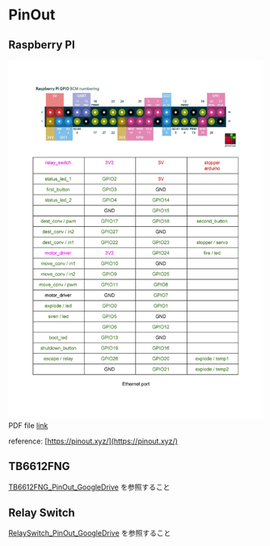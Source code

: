 # PinOut

## Raspberry PI
![rpi-pinout](RaspberryPI_PinOut.jpg)
PDF file [link](RaspberryPI_PinOut.pdf)

reference: [https://pinout.xyz/](https://pinout.xyz/)

## TB6612FNG
[TB6612FNG_PinOut_GoogleDrive](https://docs.google.com/document/d/1huahBkdUH0-8Y0atvcdswp5_G0q7P-v5cE5wXIRzDKo/edit?usp=sharing) を参照すること

## Relay Switch
[RelaySwitch_PinOut_GoogleDrive](https://docs.google.com/document/d/12FiRYrxzIvHDVCMtFcvWvAut7ve319NCu4JTRsRg4wg/edit?usp=sharing) を参照すること
